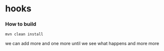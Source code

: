 # hooks

### How to build

```
mvn clean install
```

we can add more
and one more
until we see what happens
and more
more

